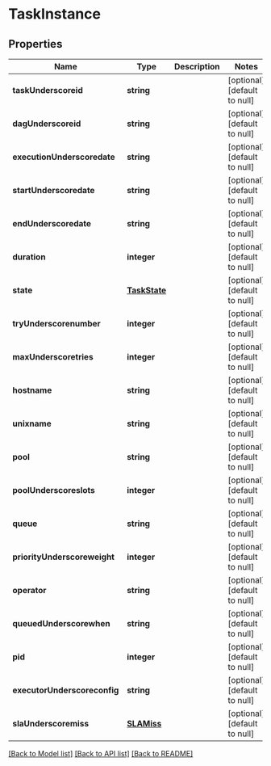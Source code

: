 # TaskInstance

## Properties
Name | Type | Description | Notes
------------ | ------------- | ------------- | -------------
**taskUnderscoreid** | **string** |  | [optional] [default to null]
**dagUnderscoreid** | **string** |  | [optional] [default to null]
**executionUnderscoredate** | **string** |  | [optional] [default to null]
**startUnderscoredate** | **string** |  | [optional] [default to null]
**endUnderscoredate** | **string** |  | [optional] [default to null]
**duration** | **integer** |  | [optional] [default to null]
**state** | [**TaskState**](TaskState.md) |  | [optional] [default to null]
**tryUnderscorenumber** | **integer** |  | [optional] [default to null]
**maxUnderscoretries** | **integer** |  | [optional] [default to null]
**hostname** | **string** |  | [optional] [default to null]
**unixname** | **string** |  | [optional] [default to null]
**pool** | **string** |  | [optional] [default to null]
**poolUnderscoreslots** | **integer** |  | [optional] [default to null]
**queue** | **string** |  | [optional] [default to null]
**priorityUnderscoreweight** | **integer** |  | [optional] [default to null]
**operator** | **string** |  | [optional] [default to null]
**queuedUnderscorewhen** | **string** |  | [optional] [default to null]
**pid** | **integer** |  | [optional] [default to null]
**executorUnderscoreconfig** | **string** |  | [optional] [default to null]
**slaUnderscoremiss** | [**SLAMiss**](SLAMiss.md) |  | [optional] [default to null]

[[Back to Model list]](../README.md#documentation-for-models) [[Back to API list]](../README.md#documentation-for-api-endpoints) [[Back to README]](../README.md)


